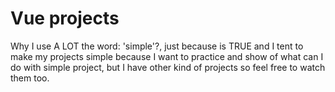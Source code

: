 # Vue projects

Why I use A LOT the word: 'simple'?, just because is TRUE and I tent to make my projects simple because I want to practice and show of what can I do with simple project, but I have other kind of projects so feel free to watch them too.